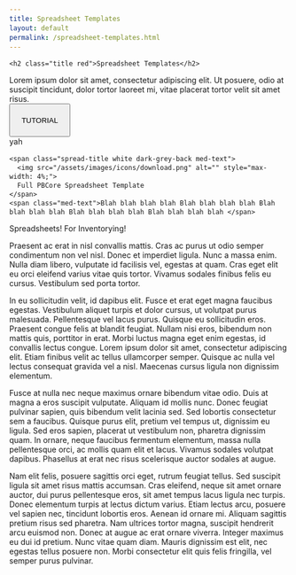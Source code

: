 ```yaml
---
title: Spreadsheet Templates
layout: default
permalink: /spreadsheet-templates.html
---
```


<div class="row">
  <div class="col-md-12">

    <h2 class="title red">Spreadsheet Templates</h2>
  </div>
</div>

<div class="row">
  <div class="col-md-6 med-text">
    Lorem ipsum dolor sit amet, consectetur adipiscing elit. Ut posuere, odio at suscipit tincidunt, dolor tortor laoreet mi, vitae placerat tortor velit sit amet risus.
  </div>

  <div class="col-md-6">
    <button type="button" class="pb-button pb-button-who" name="button" style="padding:4%;">
      TUTORIAL
    </button>
  </div>
</div>

<div class="row">
  <div class="col-md-3">
  yah
  </div>

  <div class="col-md-9">

    <span class="spread-title white dark-grey-back med-text">
      <img src="/assets/images/icons/download.png" alt="" style="max-width: 4%;">
      Full PBCore Spreadsheet Template
    </span>
    <span class="med-text">Blah blah blah blah Blah blah blah blah Blah blah blah blah Blah blah blah blah Blah blah blah blah </span>

  </div>
</div>






Spreadsheets! For Inventorying!





Praesent ac erat in nisl convallis mattis. Cras ac purus ut odio semper condimentum non vel nisl. Donec et imperdiet ligula. Nunc a massa enim. Nulla diam libero, vulputate id facilisis vel, egestas at quam. Cras eget elit eu orci eleifend varius vitae quis tortor. Vivamus sodales finibus felis eu cursus. Vestibulum sed porta tortor.

In eu sollicitudin velit, id dapibus elit. Fusce et erat eget magna faucibus egestas. Vestibulum aliquet turpis et dolor cursus, ut volutpat purus malesuada. Pellentesque vel lacus purus. Quisque eu sollicitudin eros. Praesent congue felis at blandit feugiat. Nullam nisi eros, bibendum non mattis quis, porttitor in erat. Morbi luctus magna eget enim egestas, id convallis lectus congue. Lorem ipsum dolor sit amet, consectetur adipiscing elit. Etiam finibus velit ac tellus ullamcorper semper. Quisque ac nulla vel lectus consequat gravida vel a nisl. Maecenas cursus ligula non dignissim elementum.

Fusce at nulla nec neque maximus ornare bibendum vitae odio. Duis at magna a eros suscipit vulputate. Aliquam id mollis nunc. Donec feugiat pulvinar sapien, quis bibendum velit lacinia sed. Sed lobortis consectetur sem a faucibus. Quisque purus elit, pretium vel tempus ut, dignissim eu ligula. Sed eros sapien, placerat ut vestibulum non, pharetra dignissim quam. In ornare, neque faucibus fermentum elementum, massa nulla pellentesque orci, ac mollis quam elit et lacus. Vivamus sodales volutpat dapibus. Phasellus at erat nec risus scelerisque auctor sodales at augue.

Nam elit felis, posuere sagittis orci eget, rutrum feugiat tellus. Sed suscipit ligula sit amet risus mattis accumsan. Cras eleifend, neque sit amet ornare auctor, dui purus pellentesque eros, sit amet tempus lacus ligula nec turpis. Donec elementum turpis at lectus dictum varius. Etiam lectus arcu, posuere vel sapien nec, tincidunt lobortis eros. Aenean id ornare mi. Aliquam sagittis pretium risus sed pharetra. Nam ultrices tortor magna, suscipit hendrerit arcu euismod non. Donec at augue ac erat ornare viverra. Integer maximus eu dui id pretium. Nunc vitae quam diam. Mauris dignissim est elit, nec egestas tellus posuere non. Morbi consectetur elit quis felis fringilla, vel semper purus pulvinar.
